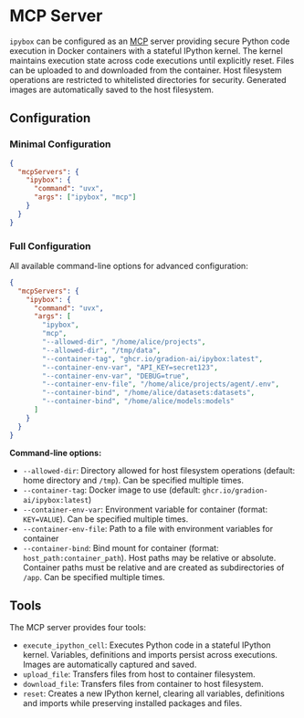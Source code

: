 # MCP Server

`ipybox` can be configured as an [MCP](https://modelcontextprotocol.io/) server providing secure Python code execution in Docker containers with a stateful IPython kernel. The kernel maintains execution state across code executions until explicitly reset. Files can be uploaded to and downloaded from the container. Host filesystem operations are restricted to whitelisted directories for security. Generated images are automatically saved to the host filesystem.

## Configuration

### Minimal Configuration

```json
{
  "mcpServers": {
    "ipybox": {
      "command": "uvx",
      "args": ["ipybox", "mcp"]
    }
  }
}
```

### Full Configuration

All available command-line options for advanced configuration:

```json
{
  "mcpServers": {
    "ipybox": {
      "command": "uvx",
      "args": [
        "ipybox",
        "mcp",
        "--allowed-dir", "/home/alice/projects",
        "--allowed-dir", "/tmp/data",
        "--container-tag", "ghcr.io/gradion-ai/ipybox:latest",
        "--container-env-var", "API_KEY=secret123",
        "--container-env-var", "DEBUG=true",
        "--container-env-file", "/home/alice/projects/agent/.env",
        "--container-bind", "/home/alice/datasets:datasets",
        "--container-bind", "/home/alice/models:models"
      ]
    }
  }
}
```

**Command-line options:**

- `--allowed-dir`: Directory allowed for host filesystem operations (default: home directory and `/tmp`). Can be specified multiple times.
- `--container-tag`: Docker image to use (default: `ghcr.io/gradion-ai/ipybox:latest`)
- `--container-env-var`: Environment variable for container (format: `KEY=VALUE`). Can be specified multiple times.
- `--container-env-file`: Path to a file with environment variables for container
- `--container-bind`: Bind mount for container (format: `host_path:container_path`). Host paths may be relative or absolute. Container paths must be relative and are created as subdirectories of `/app`. Can be specified multiple times.

## Tools

The MCP server provides four tools:

- `execute_ipython_cell`: Executes Python code in a stateful IPython kernel. Variables, definitions and imports persist across executions. Images are automatically captured and saved.
- `upload_file`: Transfers files from host to container filesystem.
- `download_file`: Transfers files from container to host filesystem.
- `reset`: Creates a new IPython kernel, clearing all variables, definitions and imports while preserving installed packages and files.
